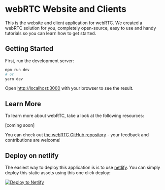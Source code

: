 # webRTC Website and Clients

This is the website and client application for webRTC. We created a webRTC solution for you, completely open-source, easy to use and handy tutorials so you can learn how to get started.

## Getting Started

First, run the development server:

```bash
npm run dev
# or
yarn dev
```

Open [http://localhost:3000](http://localhost:3000) with your browser to see the result.

## Learn More

To learn more about webRTC, take a look at the following resources:

[coming soon]

You can check out [the webRTC GitHub repository](https://github.com/penguin-academy/webRTC/) - your feedback and contributions are welcome!

## Deploy on netlify

The easiest way to deploy this application is is to use [netlify](https://netlify.com). You can simply deploy this static assets using this one click deploy:

[![Deploy to Netlify](https://www.netlify.com/img/deploy/button.svg)](https://app.netlify.com/start/deploy?repository=https://github.com/penguin-academy/webRTC)
